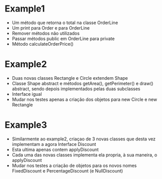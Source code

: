 # Example1
- Um método que retorna o total na classe OrderLine
- Um print para Order e para OrderLine
- Remover métodos não utilizados
- Passar métodos public em OrderLine para private
- Método calculateOrderPrice()

# Example2
- Duas novas classes Rectangle e Circle extendem Shape
- Classe Shape abstract e métodos getArea(), getPerimeter() e draw() abstract, sendo depois implementados pelas duas subclasses
- Interface igual
- Mudar nos testes apenas a criação dos objetos para new Circle e new Rectangle

# Example3
- Similarmente ao example2, criaçao de 3 novas classes que desta vez implementam a agora Interface Discount
- Esta ultima apenas contem applyDiscount
- Cada uma das novas classes implementa ela propria, à sua maneira, o applyDiscount
- Mudar nos testes a criação de objetos para os novos nomes FixedDiscount e PercentageDiscount (e NullDiscount)